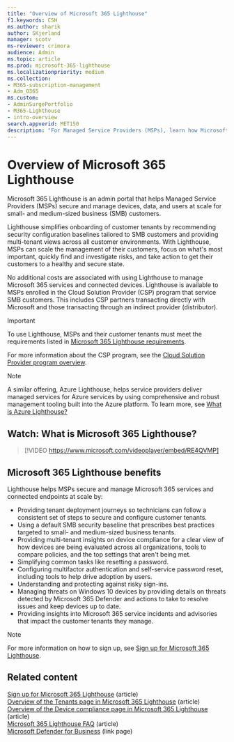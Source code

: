 ```yaml
---
title: "Overview of Microsoft 365 Lighthouse"
f1.keywords: CSH
ms.author: sharik
author: SKjerland
manager: scotv
ms-reviewer: crimora
audience: Admin
ms.topic: article
ms.prod: microsoft-365-lighthouse
ms.localizationpriority: medium
ms.collection:
- M365-subscription-management
- Adm_O365
ms.custom:
- AdminSurgePortfolio
- M365-Lighthouse 
- intro-overview                        
search.appverid: MET150
description: "For Managed Service Providers (MSPs), learn how Microsoft 365 Lighthouse can help you secure and manage customer tenants in one location."
---
```


# Overview of Microsoft 365 Lighthouse

Microsoft 365 Lighthouse is an admin portal that helps Managed Service Providers (MSPs) secure and manage devices, data, and users at scale for small- and medium-sized business (SMB) customers.

Lighthouse simplifies onboarding of customer tenants by recommending security configuration baselines tailored to SMB customers and providing multi-tenant views across all customer environments. With Lighthouse, MSPs can scale the management of their customers, focus on what's most important, quickly find and investigate risks, and take action to get their customers to a healthy and secure state.

No additional costs are associated with using Lighthouse to manage Microsoft 365 services and connected devices. Lighthouse is available to MSPs enrolled in the Cloud Solution Provider (CSP) program that service SMB customers. This includes CSP partners transacting directly with Microsoft and those transacting through an indirect provider (distributor).

> [!IMPORTANT] 
> To use Lighthouse, MSPs and their customer tenants must meet the requirements listed in [Microsoft 365 Lighthouse requirements](m365-lighthouse-requirements.md).

For more information about the CSP program, see the [Cloud Solution Provider program overview](/partner-center/csp-overview).

> [!NOTE]  
> A similar offering, Azure Lighthouse, helps service providers deliver managed services for Azure services by using comprehensive and robust management tooling built into the Azure platform. To learn more, see [What is Azure Lighthouse?](/azure/lighthouse/overview)   

## Watch: What is Microsoft 365 Lighthouse?

> [!VIDEO https://www.microsoft.com/videoplayer/embed/RE4QVMP]

## Microsoft 365 Lighthouse benefits

Lighthouse helps MSPs secure and manage Microsoft 365 services and connected endpoints at scale by:

- Providing tenant deployment journeys so technicians can follow a consistent set of steps to secure and configure customer tenants. 
- Using a default SMB security baseline that prescribes best practices targeted to small- and medium-sized business tenants. 
- Providing multi-tenant insights on device compliance for a clear view of how devices are being evaluated across all organizations, tools to compare policies, and the top settings that aren't being met. 
- Simplifying common tasks like resetting a password.
- Configuring multifactor authentication and self-service password reset, including tools to help drive adoption by users. 
- Understanding and protecting against risky sign-ins.
- Managing threats on Windows 10 devices by providing details on threats detected by Microsoft 365 Defender and actions to take to resolve issues and keep devices up to date.
- Providing insights into Microsoft 365 service incidents and advisories that impact the customer tenants they manage.

> [!NOTE] 
> For more information on how to sign up, see [Sign up for Microsoft 365 Lighthouse](m365-lighthouse-sign-up.md).

## Related content

[Sign up for Microsoft 365 Lighthouse](m365-lighthouse-sign-up.md) (article)  
[Overview of the Tenants page in Microsoft 365 Lighthouse](m365-lighthouse-tenants-page-overview.md) (article)   
[Overview of the Device compliance page in Microsoft 365 Lighthouse](m365-lighthouse-device-compliance-page-overview.md) (article)   
[Microsoft 365 Lighthouse FAQ](m365-lighthouse-faq.yml) (article)   
[Microsoft Defender for Business](../security/defender-business/index.yml) (link page)